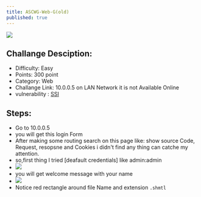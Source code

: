 ```yaml
---
title: ASCWG-Web-G(old)
published: true
---
```


![](https://i.ibb.co/jLj2Jhc/110313248-2542820449361412-4064549934332186149-n.jpg)

## [](#header-4)Challange Desciption:
*   Difficulty: Easy
*   Points: 300 point
*   Category: Web
*   Challange Link: 10.0.0.5 on LAN Network it  is not Available Online
*   vulnerability : [SSI](https://owasp.org/www-community/attacks/Server-Side_Includes_(SSI)_Injection)

## [](#header-3)Steps:

*   Go to 10.0.0.5
*   you will get this login Form 
*   After making some routing search on this page like: show source Code, Request, resopsne and Cookies i didn't find any thing can catche my attention.
*   so,first thing I tried [deafault credentials] like admin:admin
*   ![](https://i.ibb.co/DCZdBFd/login.png)
*   you will get welcome message with your name
*   ![](https://i.ibb.co/dmTx1mQ/login-admin.png)
*   Notice red rectangle around file Name and extension ``` .shmtl ```



